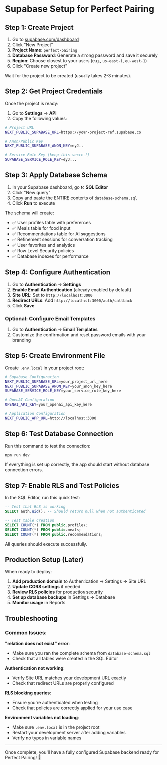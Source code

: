 # Supabase Setup for Perfect Pairing

## Step 1: Create Project

1. Go to [supabase.com/dashboard](https://supabase.com/dashboard)
2. Click "New Project"
3. **Project Name**: `perfect-pairing`
4. **Database Password**: Generate a strong password and save it securely
5. **Region**: Choose closest to your users (e.g., `us-east-1`, `eu-west-1`)
6. Click "Create new project"

Wait for the project to be created (usually takes 2-3 minutes).

## Step 2: Get Project Credentials

Once the project is ready:

1. Go to **Settings** → **API**
2. Copy the following values:

```bash
# Project URL
NEXT_PUBLIC_SUPABASE_URL=https://your-project-ref.supabase.co

# Anon/Public Key
NEXT_PUBLIC_SUPABASE_ANON_KEY=eyJ...

# Service Role Key (keep this secret!)
SUPABASE_SERVICE_ROLE_KEY=eyJ...
```

## Step 3: Apply Database Schema

1. In your Supabase dashboard, go to **SQL Editor**
2. Click "New query"
3. Copy and paste the ENTIRE contents of `database-schema.sql`
4. Click **Run** to execute

The schema will create:
- ✅ User profiles table with preferences
- ✅ Meals table for food input
- ✅ Recommendations table for AI suggestions
- ✅ Refinement sessions for conversation tracking
- ✅ User favorites and analytics
- ✅ Row Level Security policies
- ✅ Database indexes for performance

## Step 4: Configure Authentication

1. Go to **Authentication** → **Settings**
2. **Enable Email Authentication** (already enabled by default)
3. **Site URL**: Set to `http://localhost:3000`
4. **Redirect URLs**: Add `http://localhost:3000/auth/callback`
5. Click **Save**

### Optional: Configure Email Templates
1. Go to **Authentication** → **Email Templates**
2. Customize the confirmation and reset password emails with your branding

## Step 5: Create Environment File

Create `.env.local` in your project root:

```bash
# Supabase Configuration
NEXT_PUBLIC_SUPABASE_URL=your_project_url_here
NEXT_PUBLIC_SUPABASE_ANON_KEY=your_anon_key_here
SUPABASE_SERVICE_ROLE_KEY=your_service_role_key_here

# OpenAI Configuration
OPENAI_API_KEY=your_openai_api_key_here

# Application Configuration
NEXT_PUBLIC_APP_URL=http://localhost:3000
```

## Step 6: Test Database Connection

Run this command to test the connection:

```bash
npm run dev
```

If everything is set up correctly, the app should start without database connection errors.

## Step 7: Enable RLS and Test Policies

In the SQL Editor, run this quick test:

```sql
-- Test that RLS is working
SELECT auth.uid(); -- Should return null when not authenticated

-- Test table creation
SELECT COUNT(*) FROM public.profiles;
SELECT COUNT(*) FROM public.meals;
SELECT COUNT(*) FROM public.recommendations;
```

All queries should execute successfully.

## Production Setup (Later)

When ready to deploy:

1. **Add production domain** to Authentication → Settings → Site URL
2. **Update CORS settings** if needed
3. **Review RLS policies** for production security
4. **Set up database backups** in Settings → Database
5. **Monitor usage** in Reports

## Troubleshooting

### Common Issues:

**"relation does not exist" error**:
- Make sure you ran the complete schema from `database-schema.sql`
- Check that all tables were created in the SQL Editor

**Authentication not working**:
- Verify Site URL matches your development URL exactly
- Check that redirect URLs are properly configured

**RLS blocking queries**:
- Ensure you're authenticated when testing
- Check that policies are correctly applied for your use case

**Environment variables not loading**:
- Make sure `.env.local` is in the project root
- Restart your development server after adding variables
- Verify no typos in variable names

---

Once complete, you'll have a fully configured Supabase backend ready for Perfect Pairing! 🎉
